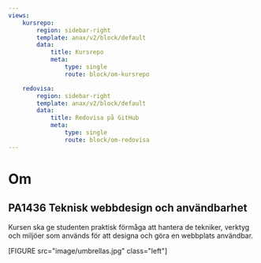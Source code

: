 ```yaml
---
views:
    kursrepo:
        region: sidebar-right
        template: anax/v2/block/default
        data:
            title: Kursrepo
            meta: 
                type: single
                route: block/om-kursrepo

    redovisa:
        region: sidebar-right
        template: anax/v2/block/default
        data:
            title: Redovisa på GitHub
            meta: 
                type: single
                route: block/om-redovisa
---
```



Om
=========================


PA1436 Teknisk webbdesign och användbarhet
----------------------------------------------------


Kursen ska ge studenten praktisk förmåga att hantera de tekniker, verktyg och miljöer som används för att designa och göra en webbplats användbar.


[FIGURE src="image/umbrellas.jpg" class="left"]
